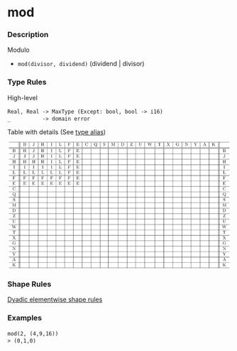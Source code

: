 # mod

### Description

Modulo

- `mod(divisor, dividend)`  (dividend | divisor)

### Type Rules

High-level

```no-highlight
Real, Real -> MaxType (Except: bool, bool -> i16)
_          -> domain error
```

Table with details (See [type alias](../types.md))

![mod](../types/mod.png)

### Shape Rules

[Dyadic elementwise shape rules](../shapes.md#dyadic-elementwise)

### Examples

```no-highlight
mod(2, (4,9,16))
> (0,1,0)
```
